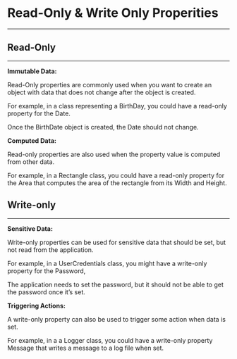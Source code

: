 # Read-Only & Write Only Properities

---

## Read-Only

---

**Immutable Data:**

Read-Only properties are commonly used when you want to create an object with data that does not change after the object is created. 

For example, in a class representing a BirthDay, you could have a read-only property for the Date.

Once the BirthDate object is created, the Date should not change.

**Computed Data:**

Read-only properties are also used when the property value is computed from other data.

For example, in a Rectangle class, you could have a read-only property for the Area that computes the area of the rectangle from its Width and Height.

## Write-only

---

**Sensitive Data:**

Write-only properties can be used for sensitive data that should be set, but not read from the application.

For example, in a UserCredentials class, you might have a write-only property for the Password,

The application needs to set the password, but it should not be able to get the password once it’s set.

**Triggering Actions:**

A write-only property can also be used to trigger some action when data is set.

For example, in a a Logger class, you could have a write-only property Message that writes a message to a log file when set.